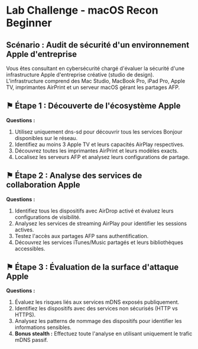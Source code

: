 # Lab Challenge - macOS Recon Beginner

## Scénario : Audit de sécurité d'un environnement Apple d'entreprise

Vous êtes consultant en cybersécurité chargé d'évaluer la sécurité d'une infrastructure Apple d'entreprise créative (studio de design). L'infrastructure comprend des Mac Studio, MacBook Pro, iPad Pro, Apple TV, imprimantes AirPrint et un serveur macOS gérant les partages AFP.

## ⚑ Étape 1 : Découverte de l'écosystème Apple

**Questions :**
1. Utilisez uniquement dns-sd pour découvrir tous les services Bonjour disponibles sur le réseau.
2. Identifiez au moins 3 Apple TV et leurs capacités AirPlay respectives.
3. Découvrez toutes les imprimantes AirPrint et leurs modèles exacts.
4. Localisez les serveurs AFP et analysez leurs configurations de partage.

## ⚑ Étape 2 : Analyse des services de collaboration Apple

**Questions :**
1. Identifiez tous les dispositifs avec AirDrop activé et évaluez leurs configurations de visibilité.
2. Analysez les services de streaming AirPlay pour identifier les sessions actives.
3. Testez l'accès aux partages AFP sans authentification.
4. Découvrez les services iTunes/Music partagés et leurs bibliothèques accessibles.

## ⚑ Étape 3 : Évaluation de la surface d'attaque Apple

**Questions :**
1. Évaluez les risques liés aux services mDNS exposés publiquement.
2. Identifiez les dispositifs avec des services non sécurisés (HTTP vs HTTPS).
3. Analysez les patterns de nommage des dispositifs pour identifier les informations sensibles.
4. **Bonus stealth :** Effectuez toute l'analyse en utilisant uniquement le trafic mDNS passif.

